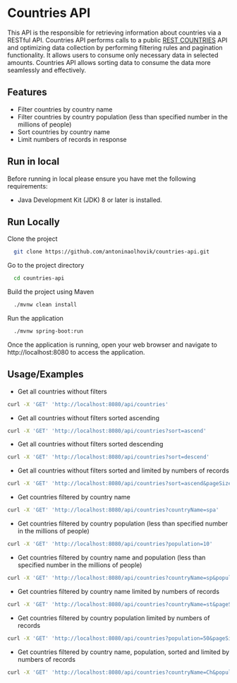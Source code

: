 # Countries API
This API is the responsible for retrieving information about countries via a RESTful API. Countries API performs calls 
to a public [REST COUNTRIES](https://restcountries.com/) API and optimizing data collection by performing filtering rules 
and pagination functionality. It allows users to consume only necessary data in selected amounts.
Countries API allows sorting data to consume the data more seamlessly and effectively.
## Features

- Filter countries by country name
- Filter countries by country population (less than specified number in the millions of people)
- Sort countries by country name
- Limit numbers of records in response

## Run in local
Before running in local please ensure you have met the following requirements:
* Java Development Kit (JDK) 8 or later is installed.

## Run Locally

Clone the project
```bash
  git clone https://github.com/antoninaolhovik/countries-api.git
```

Go to the project directory

```bash
  cd countries-api
```

Build the project using Maven

```bash
  ./mvnw clean install
```

Run the application

```bash
  ./mvnw spring-boot:run
```
Once the application is running, open your web browser and navigate to http://localhost:8080 to access the application.

## Usage/Examples

* Get all countries without filters
```bash
curl -X 'GET' 'http://localhost:8080/api/countries'
```
* Get all countries without filters sorted ascending
```bash
curl -X 'GET' 'http://localhost:8080/api/countries?sort=ascend'
```
* Get all countries without filters sorted descending
```bash
curl -X 'GET' 'http://localhost:8080/api/countries?sort=descend'
```
* Get all countries without filters sorted and limited by numbers of records
```bash
curl -X 'GET' 'http://localhost:8080/api/countries?sort=ascend&pageSize=10'
```
* Get countries filtered by country name
```bash
curl -X 'GET' 'http://localhost:8080/api/countries?countryName=spa'
```
* Get countries filtered by country population (less than specified number in the millions of people)
```bash
curl -X 'GET' 'http://localhost:8080/api/countries?population=10' 
```
* Get countries filtered by country name and population (less than specified number in the millions of people)
```bash
curl -X 'GET' 'http://localhost:8080/api/countries?countryName=sp&population=50'
```
* Get countries filtered by country name limited by numbers of records
```bash
curl -X 'GET' 'http://localhost:8080/api/countries?countryName=st&pageSize=10'
```
* Get countries filtered by country population limited by numbers of records
```bash
curl -X 'GET' 'http://localhost:8080/api/countries?population=50&pageSize=10'
```
* Get countries filtered by country name, population, sorted and limited by numbers of records
```bash
curl -X 'GET' 'http://localhost:8080/api/countries?countryName=Ch&population=50&sort=ascend&pageSize=5'
```
